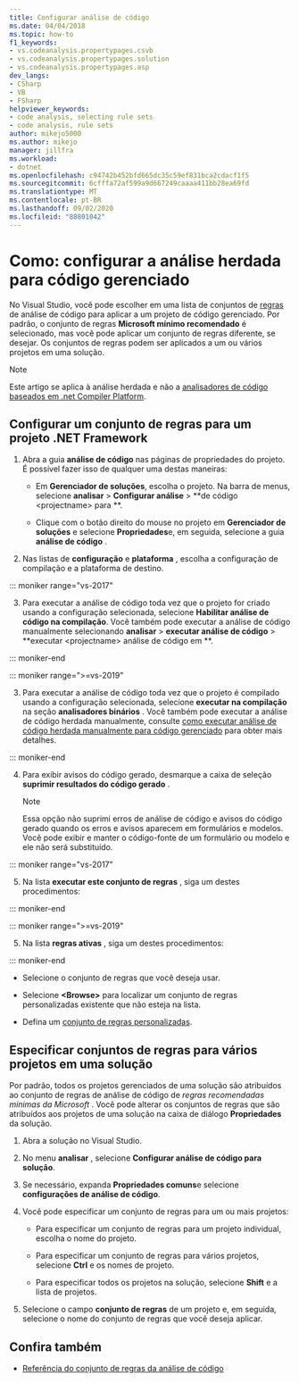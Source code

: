 ```yaml
---
title: Configurar análise de código
ms.date: 04/04/2018
ms.topic: how-to
f1_keywords:
- vs.codeanalysis.propertypages.csvb
- vs.codeanalysis.propertypages.solution
- vs.codeanalysis.propertypages.asp
dev_langs:
- CSharp
- VB
- FSharp
helpviewer_keywords:
- code analysis, selecting rule sets
- code analysis, rule sets
author: mikejo5000
ms.author: mikejo
manager: jillfra
ms.workload:
- dotnet
ms.openlocfilehash: c94742b452bfd665dc35c59ef831bca2cdacf1f5
ms.sourcegitcommit: 6cfffa72af599a9d667249caaaa411bb28ea69fd
ms.translationtype: MT
ms.contentlocale: pt-BR
ms.lasthandoff: 09/02/2020
ms.locfileid: "88801042"
---
```

# <a name="how-to-configure-legacy-analysis-for-managed-code"></a>Como: configurar a análise herdada para código gerenciado

No Visual Studio, você pode escolher em uma lista de conjuntos de [regras](../code-quality/rule-set-reference.md) de análise de código para aplicar a um projeto de código gerenciado. Por padrão, o conjunto de regras **Microsoft mínimo recomendado** é selecionado, mas você pode aplicar um conjunto de regras diferente, se desejar. Os conjuntos de regras podem ser aplicados a um ou vários projetos em uma solução.

> [!NOTE]
> Este artigo se aplica à análise herdada e não a [analisadores de código baseados em .net Compiler Platform](use-roslyn-analyzers.md).

## <a name="configure-a-rule-set-for-a-net-framework-project"></a>Configurar um conjunto de regras para um projeto .NET Framework

1. Abra a guia **análise de código** nas páginas de propriedades do projeto. É possível fazer isso de qualquer uma destas maneiras:

   - Em **Gerenciador de soluções**, escolha o projeto. Na barra de menus, selecione **analisar**  >  **Configurar análise**  >  **de código \<projectname> para **.

   - Clique com o botão direito do mouse no projeto em **Gerenciador de soluções** e selecione **Propriedades**e, em seguida, selecione a guia **análise de código** .

2. Nas listas de **configuração** e **plataforma** , escolha a configuração de compilação e a plataforma de destino.

::: moniker range="vs-2017"

3. Para executar a análise de código toda vez que o projeto for criado usando a configuração selecionada, selecione **Habilitar análise de código na compilação**. Você também pode executar a análise de código manualmente selecionando **analisar**  >  **executar análise de código**  >  **executar \<projectname> análise de código em **.

::: moniker-end

::: moniker range=">=vs-2019"

3. Para executar a análise de código toda vez que o projeto é compilado usando a configuração selecionada, selecione **executar na compilação** na seção **analisadores binários** . Você também pode executar a análise de código herdada manualmente, consulte [como executar análise de código herdada manualmente para código gerenciado](how-to-run-legacy-code-analysis-manually-for-managed-code.md) para obter mais detalhes.

::: moniker-end

4. Para exibir avisos do código gerado, desmarque a caixa de seleção **suprimir resultados do código gerado** .

    > [!NOTE]
    > Essa opção não suprimi erros de análise de código e avisos do código gerado quando os erros e avisos aparecem em formulários e modelos. Você pode exibir e manter o código-fonte de um formulário ou modelo e ele não será substituído.

::: moniker range="vs-2017"

5. Na lista **executar este conjunto de regras** , siga um destes procedimentos:

::: moniker-end

::: moniker range=">=vs-2019"

5. Na lista **regras ativas** , siga um destes procedimentos:

::: moniker-end

   - Selecione o conjunto de regras que você deseja usar.

   - Selecione **\<Browse>** para localizar um conjunto de regras personalizadas existente que não esteja na lista.

   - Defina um [conjunto de regras personalizadas](../code-quality/how-to-create-a-custom-rule-set.md).

## <a name="specify-rule-sets-for-multiple-projects-in-a-solution"></a>Especificar conjuntos de regras para vários projetos em uma solução

Por padrão, todos os projetos gerenciados de uma solução são atribuídos ao conjunto de regras de análise de código de *regras recomendadas mínimas da Microsoft* . Você pode alterar os conjuntos de regras que são atribuídos aos projetos de uma solução na caixa de diálogo **Propriedades** da solução.

1. Abra a solução no Visual Studio.

2. No menu **analisar** , selecione **Configurar análise de código para solução**.

3. Se necessário, expanda **Propriedades comuns**e selecione **configurações de análise de código**.

4. Você pode especificar um conjunto de regras para um ou mais projetos:

    - Para especificar um conjunto de regras para um projeto individual, escolha o nome do projeto.

    - Para especificar um conjunto de regras para vários projetos, selecione **Ctrl** e os nomes de projeto.

    - Para especificar todos os projetos na solução, selecione **Shift** e a lista de projetos.

5. Selecione o campo **conjunto de regras** de um projeto e, em seguida, selecione o nome do conjunto de regras que você deseja aplicar.

## <a name="see-also"></a>Confira também

- [Referência do conjunto de regras da análise de código](../code-quality/rule-set-reference.md)
